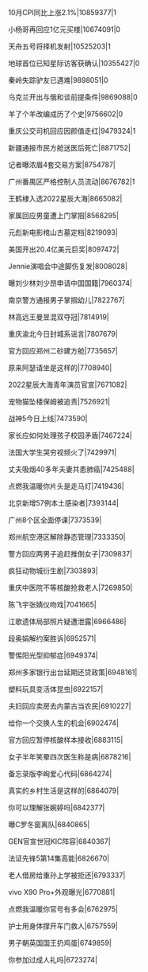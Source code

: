 10月CPI同比上涨2.1%|10859377|1

小杨哥再回应1亿元买楼|10674091|0

天舟五号将择机发射|10525203|1

地球首位已知星际访客获确认|10355427|0

秦岭失踪驴友已遇难|9898051|0

乌克兰开出与俄和谈前提条件|9869088|0

羊了个羊改编成历了个史|9756602|0

重庆公交司机回应因颜值走红|9479324|1

新疆通报市民方舱送医后死亡|8871752|

记者曝浓眉4套交易方案|8754787|

广州番禺区严格控制人员流动|8676782|1

王鹤棣入选2022星辰大海|8665082|

家属回应男童遭上门掌掴|8568295|

元彪新电影棺山古墓定档|8219093|

美国开出20.4亿美元巨奖|8097472|

Jennie演唱会中途脚伤复发|8008028|

曝刘少林刘少昂申请中国国籍|7960374|

南京警方通报男子掌掴幼儿|7822767|

林高远王曼昱混双夺冠|7814919|

重庆渝北今日封城系谣言|7807679|

官方回应郑州二砂建方舱|7735657|

原来阿瑟请坐是这样的|7708940|

2022星辰大海青年演员官宣|7671082|

宠物猫坠楼保姆被追责|7526921|

战神5今日上线|7473590|

家长应如何处理孩子校园矛盾|7467224|

法国大学生哭穷视频火了|7429971|

丈夫吸烟40多年夫妻共患肺癌|7425488|

点燃我温暖你片头是走马灯|7419436|

北京新增57例本土感染者|7393144|

广州8个区全面停课|7373539|

郑州航空港区解除静态管理|7333350|

警方回应两男子追赶推倒女子|7309837|

疯狂动物城衍生剧|7303893|

重庆中医院不等核酸抢救老人|7269850|

陈飞宇张婧仪吻戏|7041665|

江歌遗体局部照片疑遭泄露|6966486|

段奥娟解约案胜诉|6952571|

警惕阳光型抑郁症|6949374|

郑州多家银行出台延期还贷政策|6948161|

塑料玩具变活体昆虫|6922157|

夫妇回应卖房去内蒙古当农民|6910227|

给你一个交换人生的机会|6902474|

官方回应暂停核酸样本接收|6883115|

女子半年笑晕四次医生称是病|6878216|

备忘录版李峋爱心代码|6864274|

真实的乡村生活是这样的|6864079|

你可以理解张婉婷吗|6842377|

曝C罗冬窗离队|6840865|

GEN官宣世冠KIC阵容|6840367|

法证先锋5第14集高能|6826670|

老人借房给重孙上学被拒还|6793337|

vivo X90 Pro+外观曝光|6770881|

点燃我温暖你官号有多会|6762975|

护士用身体撑开车门救人|6757559|

男子朝英国国王扔鸡蛋|6749859|

你参加过成人礼吗|6723274|

